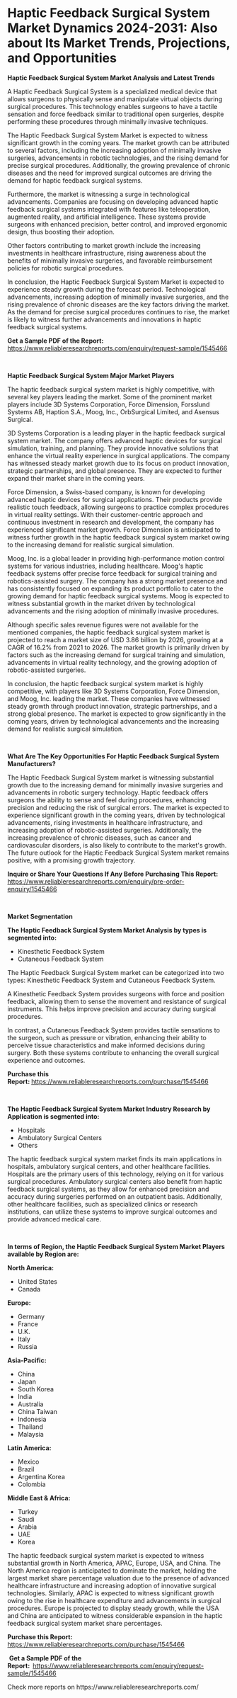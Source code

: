 <p><h1>Haptic Feedback Surgical System Market Dynamics 2024-2031: Also about Its Market Trends, Projections, and Opportunities</h1></p><p><strong>Haptic Feedback Surgical System Market Analysis and Latest Trends</strong></p>
<p><p>A Haptic Feedback Surgical System is a specialized medical device that allows surgeons to physically sense and manipulate virtual objects during surgical procedures. This technology enables surgeons to have a tactile sensation and force feedback similar to traditional open surgeries, despite performing these procedures through minimally invasive techniques.</p><p>The Haptic Feedback Surgical System Market is expected to witness significant growth in the coming years. The market growth can be attributed to several factors, including the increasing adoption of minimally invasive surgeries, advancements in robotic technologies, and the rising demand for precise surgical procedures. Additionally, the growing prevalence of chronic diseases and the need for improved surgical outcomes are driving the demand for haptic feedback surgical systems.</p><p>Furthermore, the market is witnessing a surge in technological advancements. Companies are focusing on developing advanced haptic feedback surgical systems integrated with features like teleoperation, augmented reality, and artificial intelligence. These systems provide surgeons with enhanced precision, better control, and improved ergonomic design, thus boosting their adoption.</p><p>Other factors contributing to market growth include the increasing investments in healthcare infrastructure, rising awareness about the benefits of minimally invasive surgeries, and favorable reimbursement policies for robotic surgical procedures.</p><p>In conclusion, the Haptic Feedback Surgical System Market is expected to experience steady growth during the forecast period. Technological advancements, increasing adoption of minimally invasive surgeries, and the rising prevalence of chronic diseases are the key factors driving the market. As the demand for precise surgical procedures continues to rise, the market is likely to witness further advancements and innovations in haptic feedback surgical systems.</p></p>
<p><strong>Get a Sample PDF of the Report:&nbsp;</strong> <a href="https://www.reliableresearchreports.com/enquiry/request-sample/1545466">https://www.reliableresearchreports.com/enquiry/request-sample/1545466</a></p>
<p>&nbsp;</p>
<p><strong>Haptic Feedback Surgical System Major Market Players</strong></p>
<p><p>The haptic feedback surgical system market is highly competitive, with several key players leading the market. Some of the prominent market players include 3D Systems Corporation, Force Dimension, Forsslund Systems AB, Haption S.A., Moog, Inc., OrbSurgical Limited, and Asensus Surgical.</p><p>3D Systems Corporation is a leading player in the haptic feedback surgical system market. The company offers advanced haptic devices for surgical simulation, training, and planning. They provide innovative solutions that enhance the virtual reality experience in surgical applications. The company has witnessed steady market growth due to its focus on product innovation, strategic partnerships, and global presence. They are expected to further expand their market share in the coming years.</p><p>Force Dimension, a Swiss-based company, is known for developing advanced haptic devices for surgical applications. Their products provide realistic touch feedback, allowing surgeons to practice complex procedures in virtual reality settings. With their customer-centric approach and continuous investment in research and development, the company has experienced significant market growth. Force Dimension is anticipated to witness further growth in the haptic feedback surgical system market owing to the increasing demand for realistic surgical simulation.</p><p>Moog, Inc. is a global leader in providing high-performance motion control systems for various industries, including healthcare. Moog's haptic feedback systems offer precise force feedback for surgical training and robotics-assisted surgery. The company has a strong market presence and has consistently focused on expanding its product portfolio to cater to the growing demand for haptic feedback surgical systems. Moog is expected to witness substantial growth in the market driven by technological advancements and the rising adoption of minimally invasive procedures.</p><p>Although specific sales revenue figures were not available for the mentioned companies, the haptic feedback surgical system market is projected to reach a market size of USD 3.86 billion by 2026, growing at a CAGR of 16.2% from 2021 to 2026. The market growth is primarily driven by factors such as the increasing demand for surgical training and simulation, advancements in virtual reality technology, and the growing adoption of robotic-assisted surgeries.</p><p>In conclusion, the haptic feedback surgical system market is highly competitive, with players like 3D Systems Corporation, Force Dimension, and Moog, Inc. leading the market. These companies have witnessed steady growth through product innovation, strategic partnerships, and a strong global presence. The market is expected to grow significantly in the coming years, driven by technological advancements and the increasing demand for realistic surgical simulation.</p></p>
<p>&nbsp;</p>
<p><strong>What Are The Key Opportunities For Haptic Feedback Surgical System Manufacturers?</strong></p>
<p><p>The Haptic Feedback Surgical System market is witnessing substantial growth due to the increasing demand for minimally invasive surgeries and advancements in robotic surgery technology. Haptic feedback offers surgeons the ability to sense and feel during procedures, enhancing precision and reducing the risk of surgical errors. The market is expected to experience significant growth in the coming years, driven by technological advancements, rising investments in healthcare infrastructure, and increasing adoption of robotic-assisted surgeries. Additionally, the increasing prevalence of chronic diseases, such as cancer and cardiovascular disorders, is also likely to contribute to the market's growth. The future outlook for the Haptic Feedback Surgical System market remains positive, with a promising growth trajectory.</p></p>
<p><strong>Inquire or Share Your Questions If Any Before Purchasing This Report:</strong> <a href="https://www.reliableresearchreports.com/enquiry/pre-order-enquiry/1545466">https://www.reliableresearchreports.com/enquiry/pre-order-enquiry/1545466</a></p>
<p>&nbsp;</p>
<p><strong>Market Segmentation</strong></p>
<p><strong>The Haptic Feedback Surgical System Market Analysis by types is segmented into:</strong></p>
<p><ul><li>Kinesthetic Feedback System</li><li>Cutaneous Feedback System</li></ul></p>
<p><p>The Haptic Feedback Surgical System market can be categorized into two types: Kinesthetic Feedback System and Cutaneous Feedback System. </p><p>A Kinesthetic Feedback System provides surgeons with force and position feedback, allowing them to sense the movement and resistance of surgical instruments. This helps improve precision and accuracy during surgical procedures. </p><p>In contrast, a Cutaneous Feedback System provides tactile sensations to the surgeon, such as pressure or vibration, enhancing their ability to perceive tissue characteristics and make informed decisions during surgery. Both these systems contribute to enhancing the overall surgical experience and outcomes.</p></p>
<p><strong>Purchase this Report:&nbsp;</strong><a href="https://www.reliableresearchreports.com/purchase/1545466">https://www.reliableresearchreports.com/purchase/1545466</a></p>
<p>&nbsp;</p>
<p><strong>The Haptic Feedback Surgical System Market Industry Research by Application is segmented into:</strong></p>
<p><ul><li>Hospitals</li><li>Ambulatory Surgical Centers</li><li>Others</li></ul></p>
<p><p>The haptic feedback surgical system market finds its main applications in hospitals, ambulatory surgical centers, and other healthcare facilities. Hospitals are the primary users of this technology, relying on it for various surgical procedures. Ambulatory surgical centers also benefit from haptic feedback surgical systems, as they allow for enhanced precision and accuracy during surgeries performed on an outpatient basis. Additionally, other healthcare facilities, such as specialized clinics or research institutions, can utilize these systems to improve surgical outcomes and provide advanced medical care.</p></p>
<p>&nbsp;</p>
<p><strong>In terms of Region, the Haptic Feedback Surgical System Market Players available by Region are:</strong></p>
<p>
    <p> <strong> North America: </strong>
        <ul>
            <li>United States</li>
            <li>Canada</li>
        </ul>
        </p> 
    <p> <strong> Europe: </strong>
        <ul>
            <li>Germany</li>
            <li>France</li>
            <li>U.K.</li>
            <li>Italy</li>
            <li>Russia</li>
        </ul>
        </p> 
    <p> <strong> Asia-Pacific: </strong>
        <ul>
            <li>China</li>
            <li>Japan</li>
            <li>South Korea</li>
            <li>India</li>
            <li>Australia</li>
            <li>China Taiwan</li>
            <li>Indonesia</li>
            <li>Thailand</li>
            <li>Malaysia</li>
        </ul>
        </p> 
    <p> <strong> Latin America: </strong>
        <ul>
            <li>Mexico</li>
            <li>Brazil</li>
            <li>Argentina Korea</li>
            <li>Colombia</li>
        </ul>
        </p> 
    <p> <strong> Middle East & Africa: </strong>
        <ul>
            <li>Turkey</li>
            <li>Saudi</li>
            <li>Arabia</li>
            <li>UAE</li>
            <li>Korea</li>
        </ul>
    </p>
    </p>
<p><p>The haptic feedback surgical system market is expected to witness substantial growth in North America, APAC, Europe, USA, and China. The North America region is anticipated to dominate the market, holding the largest market share percentage valuation due to the presence of advanced healthcare infrastructure and increasing adoption of innovative surgical technologies. Similarly, APAC is expected to witness significant growth owing to the rise in healthcare expenditure and advancements in surgical procedures. Europe is projected to display steady growth, while the USA and China are anticipated to witness considerable expansion in the haptic feedback surgical system market share percentages.</p></p>
<p><strong>Purchase this Report: </strong><a href="https://www.reliableresearchreports.com/purchase/1545466">https://www.reliableresearchreports.com/purchase/1545466</a></p>
<p>&nbsp;<strong>Get a Sample PDF of the Report:&nbsp;&nbsp;</strong><a href="https://www.reliableresearchreports.com/enquiry/request-sample/1545466">https://www.reliableresearchreports.com/enquiry/request-sample/1545466</a></p>
<p><strong></strong></p>
<p>Check more reports on https://www.reliableresearchreports.com/</p>